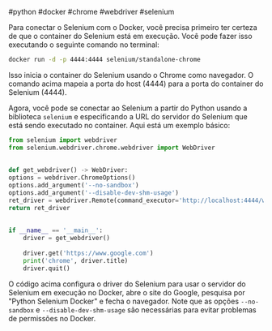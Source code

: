 #python #docker #chrome #webdriver #selenium

Para conectar o Selenium com o Docker, você precisa primeiro ter certeza de que o container do Selenium está em execução. Você pode fazer isso executando o seguinte comando no terminal:

```bash
docker run -d -p 4444:4444 selenium/standalone-chrome
```

Isso inicia o container do Selenium usando o Chrome como navegador. O comando acima mapeia a porta do host (4444) para a porta do container do Selenium (4444).

Agora, você pode se conectar ao Selenium a partir do Python usando a biblioteca `selenium` e especificando a URL do servidor do Selenium que está sendo executado no container. Aqui está um exemplo básico:

```python
from selenium import webdriver  
from selenium.webdriver.chrome.webdriver import WebDriver  
  
  
def get_webdriver() -> WebDriver:  
options = webdriver.ChromeOptions()  
options.add_argument('--no-sandbox')
options.add_argument('--disable-dev-shm-usage')
ret_driver = webdriver.Remote(command_executor='http://localhost:4444/wd/hub', options=options)  
return ret_driver  
  
  
if __name__ == '__main__':  
	driver = get_webdriver()  
	  
	driver.get('https://www.google.com')  
	print('chrome', driver.title)  
	driver.quit()
```
O código acima configura o driver do Selenium para usar o servidor do Selenium em execução no Docker, abre o site do Google, pesquisa por "Python Selenium Docker" e fecha o navegador. Note que as opções `--no-sandbox` e `--disable-dev-shm-usage` são necessárias para evitar problemas de permissões no Docker.